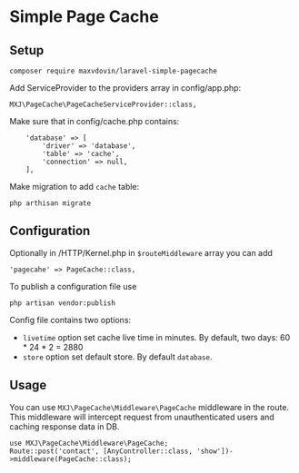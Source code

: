 # Simple Page Cache

## Setup
```
composer require maxvdovin/laravel-simple-pagecache
```

Add ServiceProvider to the providers array in config/app.php:

```
MXJ\PageCache\PageCacheServiceProvider::class,
```

Make sure that in config/cache.php contains:
```
    'database' => [
        'driver' => 'database',
        'table' => 'cache',
        'connection' => null,
    ],
```

Make migration to add `cache` table:
```
php arthisan migrate
```

## Configuration
Optionally in /HTTP/Kernel.php in `$routeMiddleware` array you can add
```
'pagecahe' => PageCache::class,
```

To publish a configuration file use
```
php artisan vendor:publish
```

 Config file contains two options:
 * ``livetime`` option set cache live time in minutes. By default, two days: 60 * 24 * 2 = 2880
 * ``store`` option set default store. By default `database`.

## Usage
You can use `MXJ\PageCache\Middleware\PageCache` middleware in the route. 
This middleware will intercept request from unauthenticated users and caching response data in DB.

```
use MXJ\PageCache\Middleware\PageCache;
Route::post('contact', [AnyController::class, 'show'])->middleware(PageCache::class);
```
